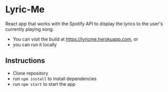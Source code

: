 # Lyric-Me

React app that works with the Spotify API to display the lyrics to the user's currently playing song. 

* You can visit the build at https://lyricme.herokuapp.com, or
* you can run it locally

## Instructions

* Clone repository
* run ```npm install``` to install dependencies
* run ```npm start``` to start the app
